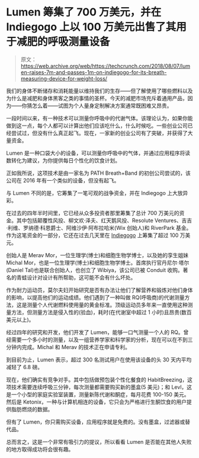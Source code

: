 # Lumen 筹集了 700 万美元，并在 Indiegogo 上以 100 万美元出售了其用于减肥的呼吸测量设备 

> 原文：<https://web.archive.org/web/https://techcrunch.com/2018/08/07/lumen-raises-7m-and-passes-1m-on-indiegogo-for-its-breath-measuring-device-for-weight-loss/>

我们的身体不断储存和消耗能量以维持我们的生存——但了解使用了哪些燃料以及为什么是减肥和身体黑客之类的事情的圣杯。今天的减肥市场充斥着通用产品，因为——你猜怎么着——试图为个人量身定制解决方案通常既困难又昂贵。

一段时间以来，有一种技术可以测量你呼吸中的代谢气体。该理论认为，如果你能做到这一点，每个人都可以计算出他们应该吃什么，什么时候吃。一些创业公司已经尝试过，但没有什么真正起飞。现在，一家新的创业公司有了突破，并获得了大量资金。

Lumen 是一种口袋大小的设备，可以测量你呼吸中的气体，并通过应用程序将读数转化为建议，为你提供每日个性化的饮食计划。

正如我所说，这项技术是由一家名为 PATH Breath+Band 的初创公司尝试的，该公司在 2016 年有一个类似的设备，但没有起飞。

与 Lumen 不同的是，它筹集了一笔可观的战争资金，并在 Indiegogo 上大放异彩。

在过去的四年半时间里，它已经从众多投资者那里筹集了总计 700 万美元的资金。其中包括颠覆性风投、柳文欢·泽夫、红天鹅风投、Resolute Ventures、吉吉·利维、罗纳德·科恩爵士、阿维沙伊·阿布拉哈米(Wix 创始人)和 RiverPark 基金。作为这笔资金的一部分，它还在过去几天里在 [Indiegogo](https://web.archive.org/web/20230207181255/https://www.indiegogo.com/projects/lumen-hack-your-metabolism-lose-weight-apps-food#/backers) 上筹集了超过 100 万美元。

创始人是 Merav Mor，一位生理学(博士)和细胞生物学博士，以及她的孪生姐妹 Michal Mor，也是一位生理学(博士)和细胞生物学博士。首席执行官丹尼尔·塔尔(Daniel Tal)也是联合创始人，也创立了 Wibiya，该公司已被 Conduit 收购。著名的青蛙设计对设计有所帮助，这可能不会有什么坏处。

作为耐力运动员，莫尔夫妇开始研究是否有办法让他们了解营养和锻炼对他们身体的影响，以提高他们的运动成绩。他们遇到了一种叫做 RQ(呼吸商)的代谢测量方法，这是测量个人代谢燃料使用量的黄金标准。顶级运动员多年来一直使用这种测量方法，但测量方法是侵入性的(验血)，耗时(在代谢室中超过 1 小时)且昂贵(数百美元以上)。

经过四年的研究和开发，他们开发了 Lumen，能够一口气测量一个人的 RQ。曾经需要一个多小时的测量，以及一组营养学家和科学家的分析，现在可以在不到三分钟内完成。Michal 和 Merav 的技术正在申请专利。

到目前为止，Lumen 表示，超过 300 名测试用户在使用该设备的头 30 天内平均减轻了 6.8 磅。

现在，他们确实有竞争对手。其中包括做预包装个性化餐食的 HabitBreezing，这项技术需要连续呼吸三分钟，每次测量都需要购买新的墨盒(5 美元)；和 Levl，这是一个小型的家庭实验室装置，测量新陈代谢和酮症，每月花费 100-150 美元。然后是 Ketonix，一种与计算机相连的设备，它只会为严格进行生酮饮食的用户提供脂肪燃烧的数据。

但有了 Lumen，你只需购买设备，应用程序就是免费的。没有墨盒，过滤器或替代品。

总而言之，这是一个非常有吸引力的提议，所以看看 Lumen 是否能在其他人失败的地方取得成功将会很有趣。